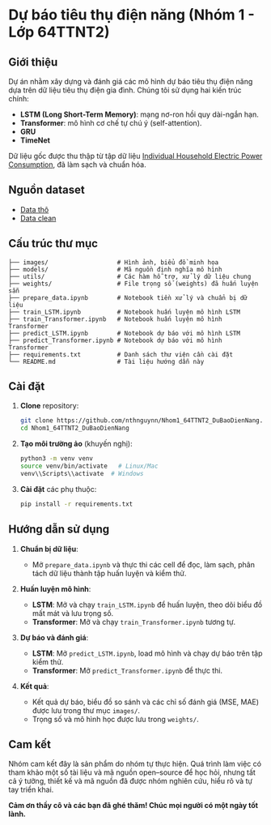 # Dự báo tiêu thụ điện năng (Nhóm 1 - Lớp 64TTNT2)

## Giới thiệu

Dự án nhằm xây dựng và đánh giá các mô hình dự báo tiêu thụ điện năng dựa trên dữ liệu tiêu thụ điện gia đình. Chúng tôi sử dụng hai kiến trúc chính:

- **LSTM (Long Short-Term Memory)**: mạng nơ-ron hồi quy dài-ngắn hạn.
- **Transformer**: mô hình cơ chế tự chú ý (self-attention).
- **GRU**
- **TimeNet**

Dữ liệu gốc được thu thập từ tập dữ liệu [Individual Household Electric Power Consumption](https://archive.ics.uci.edu/ml/datasets/individual+household+electric+power+consumption), đã làm sạch và chuẩn hóa.

## Nguồn dataset
- [Data thô](https://drive.google.com/drive/folders/18WCjjPg5-utygi88xtnSJt_oYm--GmzD?usp=sharing)
- [Data clean](https://drive.google.com/file/d/1pyba1vkSOhfM4lXCJ7sH0DHp0IXy4DMM/view?usp=drive_link)

## Cấu trúc thư mục

```
├── images/                   # Hình ảnh, biểu đồ minh họa
├── models/                   # Mã nguồn định nghĩa mô hình
├── utils/                    # Các hàm hỗ trợ, xử lý dữ liệu chung
├── weights/                  # File trọng số (weights) đã huấn luyện sẵn
├── prepare_data.ipynb        # Notebook tiền xử lý và chuẩn bị dữ liệu
├── train_LSTM.ipynb          # Notebook huấn luyện mô hình LSTM
├── train_Transformer.ipynb   # Notebook huấn luyện mô hình Transformer
├── predict_LSTM.ipynb        # Notebook dự báo với mô hình LSTM
├── predict_Transformer.ipynb # Notebook dự báo với mô hình Transformer
├── requirements.txt          # Danh sách thư viện cần cài đặt
└── README.md                 # Tài liệu hướng dẫn này
```

## Cài đặt

1. **Clone** repository:

   ```bash
   git clone https://github.com/nthnguynn/Nhom1_64TTNT2_DuBaoDienNang.git
   cd Nhom1_64TTNT2_DuBaoDienNang
   ```

2. **Tạo môi trường ảo** (khuyến nghị):

   ```bash
   python3 -m venv venv
   source venv/bin/activate   # Linux/Mac
   venv\\Scripts\\activate  # Windows
   ```

3. **Cài đặt** các phụ thuộc:

   ```bash
   pip install -r requirements.txt
   ```

## Hướng dẫn sử dụng

1. **Chuẩn bị dữ liệu**:

   - Mở `prepare_data.ipynb` và thực thi các cell để đọc, làm sạch, phân tách dữ liệu thành tập huấn luyện và kiểm thử.

2. **Huấn luyện mô hình**:

   - **LSTM**: Mở và chạy `train_LSTM.ipynb` để huấn luyện, theo dõi biểu đồ mất mát và lưu trọng số.
   - **Transformer**: Mở và chạy `train_Transformer.ipynb` tương tự.

3. **Dự báo và đánh giá**:

   - **LSTM**: Mở `predict_LSTM.ipynb`, load mô hình và chạy dự báo trên tập kiểm thử.
   - **Transformer**: Mở `predict_Transformer.ipynb` để thực thi.

4. **Kết quả**:

   - Kết quả dự báo, biểu đồ so sánh và các chỉ số đánh giá (MSE, MAE) được lưu trong thư mục `images/`.
   - Trọng số và mô hình học được lưu trong `weights/`.
  
## Cam kết

Nhóm cam kết đây là sản phẩm do nhóm tự thực hiện. Quá trình làm việc có tham khảo một số tài liệu và mã nguồn open–source để học hỏi, nhưng tất cả ý tưởng, thiết kế và mã nguồn đã được nhóm nghiên cứu, hiểu rõ và tự tay triển khai. 

**Cảm ơn thầy cô và các bạn đã ghé thăm! Chúc mọi người có một ngày tốt lành.**
